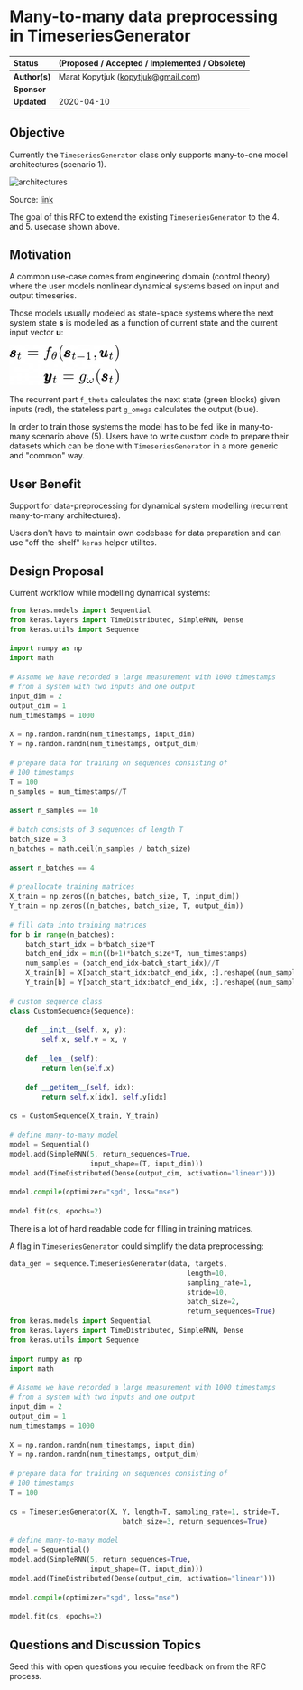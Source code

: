 # Many-to-many data preprocessing in TimeseriesGenerator

| Status        | (Proposed / Accepted / Implemented / Obsolete)       |
:-------------- |:---------------------------------------------------- |
| **Author(s)** | Marat Kopytjuk (kopytjuk@gmail.com)                  |
| **Sponsor**   |                   |
| **Updated**   | 2020-04-10                                         |

## Objective

Currently the `TimeseriesGenerator` class only supports many-to-one model architectures (scenario 1).

![architectures](http://karpathy.github.io/assets/rnn/diags.jpeg)

Source: [link](http://karpathy.github.io/2015/05/21/rnn-effectiveness/)

The goal of this RFC to extend the existing `TimeseriesGenerator` to the 4. and 5. usecase shown above.

## Motivation

A common use-case comes from engineering domain (control theory) 
where the user models nonlinear dynamical systems based on input and output timeseries.

Those models usually modeled as state-space systems where the next system state **s** 
is modelled as a function of current state and the current input vector **u**:

![ss](./assets/20190502-preprocessing-layers-ss.png)

The recurrent part `f_theta` calculates the next state (green blocks) given inputs (red), 
the stateless part `g_omega` calculates the output (blue). 

In order to train those systems the model has to be fed like in many-to-many scenario above (5). 
Users have to write custom code to prepare their datasets which can be done with 
`TimeseriesGenerator` in a more generic and "common" way.

## User Benefit

Support for data-preprocessing for dynamical system modelling (recurrent many-to-many architectures).

Users don't have to maintain own codebase for data preparation and can use 
"off-the-shelf" `keras` helper utilites.

## Design Proposal

Current workflow while modelling dynamical systems:

```python
from keras.models import Sequential
from keras.layers import TimeDistributed, SimpleRNN, Dense
from keras.utils import Sequence

import numpy as np
import math

# Assume we have recorded a large measurement with 1000 timestamps
# from a system with two inputs and one output
input_dim = 2
output_dim = 1
num_timestamps = 1000

X = np.random.randn(num_timestamps, input_dim)
Y = np.random.randn(num_timestamps, output_dim)

# prepare data for training on sequences consisting of
# 100 timestamps
T = 100
n_samples = num_timestamps//T

assert n_samples == 10

# batch consists of 3 sequences of length T
batch_size = 3
n_batches = math.ceil(n_samples / batch_size)

assert n_batches == 4

# preallocate training matrices
X_train = np.zeros((n_batches, batch_size, T, input_dim))
Y_train = np.zeros((n_batches, batch_size, T, output_dim))

# fill data into training matrices
for b in range(n_batches):
    batch_start_idx = b*batch_size*T
    batch_end_idx = min((b+1)*batch_size*T, num_timestamps)
    num_samples = (batch_end_idx-batch_start_idx)//T
    X_train[b] = X[batch_start_idx:batch_end_idx, :].reshape((num_samples, T, input_dim))
    Y_train[b] = Y[batch_start_idx:batch_end_idx, :].reshape((num_samples, T, output_dim))

# custom sequence class
class CustomSequence(Sequence):

    def __init__(self, x, y):
        self.x, self.y = x, y

    def __len__(self):
        return len(self.x)

    def __getitem__(self, idx):
        return self.x[idx], self.y[idx]

cs = CustomSequence(X_train, Y_train)

# define many-to-many model
model = Sequential()
model.add(SimpleRNN(5, return_sequences=True,
                    input_shape=(T, input_dim)))
model.add(TimeDistributed(Dense(output_dim, activation="linear")))

model.compile(optimizer="sgd", loss="mse")

model.fit(cs, epochs=2)
```

There is a lot of hard readable code for filling in training matrices.

A flag in `TimeseriesGenerator` could simplify the data preprocessing:

```python
data_gen = sequence.TimeseriesGenerator(data, targets,
                                            length=10,
                                            sampling_rate=1,
                                            stride=10,
                                            batch_size=2,
                                            return_sequences=True)
from keras.models import Sequential
from keras.layers import TimeDistributed, SimpleRNN, Dense
from keras.utils import Sequence

import numpy as np
import math

# Assume we have recorded a large measurement with 1000 timestamps
# from a system with two inputs and one output
input_dim = 2
output_dim = 1
num_timestamps = 1000

X = np.random.randn(num_timestamps, input_dim)
Y = np.random.randn(num_timestamps, output_dim)

# prepare data for training on sequences consisting of
# 100 timestamps
T = 100

cs = TimeseriesGenerator(X, Y, length=T, sampling_rate=1, stride=T, 
                            batch_size=3, return_sequences=True)

# define many-to-many model
model = Sequential()
model.add(SimpleRNN(5, return_sequences=True,
                    input_shape=(T, input_dim)))
model.add(TimeDistributed(Dense(output_dim, activation="linear")))

model.compile(optimizer="sgd", loss="mse")

model.fit(cs, epochs=2)
```

## Questions and Discussion Topics

Seed this with open questions you require feedback on from the RFC process.